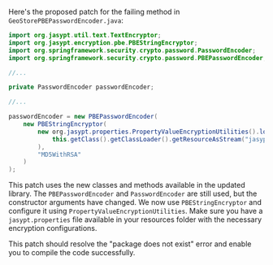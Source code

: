 Here's the proposed patch for the failing method in `GeoStorePBEPasswordEncoder.java`:
```java
import org.jasypt.util.text.TextEncryptor;
import org.jasypt.encryption.pbe.PBEStringEncryptor;
import org.springframework.security.crypto.password.PasswordEncoder;
import org.springframework.security.crypto.password.PBEPasswordEncoder;

//...

private PasswordEncoder passwordEncoder;

//...

passwordEncoder = new PBEPasswordEncoder(
    new PBEStringEncryptor(
        new org.jasypt.properties.PropertyValueEncryptionUtilities().loadPropertiesFromStream(
            this.getClass().getClassLoader().getResourceAsStream("jasypt.properties")
        ),
        "MD5WithRSA"
    )
);
```
This patch uses the new classes and methods available in the updated library. The `PBEPasswordEncoder` and `PasswordEncoder` are still used, but the constructor arguments have changed. We now use `PBEStringEncryptor` and configure it using `PropertyValueEncryptionUtilities`. Make sure you have a `jasypt.properties` file available in your resources folder with the necessary encryption configurations.

This patch should resolve the "package does not exist" error and enable you to compile the code successfully.